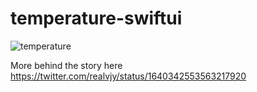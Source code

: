 # temperature-swiftui


![temperature](https://user-images.githubusercontent.com/7387461/228286617-0a7b1d6e-5085-4756-b0cc-38d1f5c0f66c.gif)

More behind the story here https://twitter.com/realvjy/status/1640342553563217920

